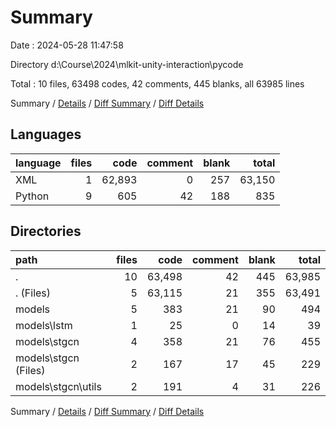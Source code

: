 # Summary

Date : 2024-05-28 11:47:58

Directory d:\\Course\\2024\\mlkit-unity-interaction\\pycode

Total : 10 files,  63498 codes, 42 comments, 445 blanks, all 63985 lines

Summary / [Details](details.md) / [Diff Summary](diff.md) / [Diff Details](diff-details.md)

## Languages
| language | files | code | comment | blank | total |
| :--- | ---: | ---: | ---: | ---: | ---: |
| XML | 1 | 62,893 | 0 | 257 | 63,150 |
| Python | 9 | 605 | 42 | 188 | 835 |

## Directories
| path | files | code | comment | blank | total |
| :--- | ---: | ---: | ---: | ---: | ---: |
| . | 10 | 63,498 | 42 | 445 | 63,985 |
| . (Files) | 5 | 63,115 | 21 | 355 | 63,491 |
| models | 5 | 383 | 21 | 90 | 494 |
| models\\lstm | 1 | 25 | 0 | 14 | 39 |
| models\\stgcn | 4 | 358 | 21 | 76 | 455 |
| models\\stgcn (Files) | 2 | 167 | 17 | 45 | 229 |
| models\\stgcn\\utils | 2 | 191 | 4 | 31 | 226 |

Summary / [Details](details.md) / [Diff Summary](diff.md) / [Diff Details](diff-details.md)